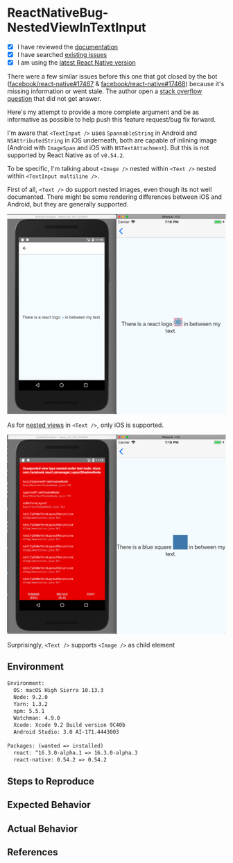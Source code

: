 # ReactNativeBug-NestedViewInTextInput

<!--
  We use GitHub Issues exclusively for tracking bugs in React Native.
  Questions? Visit http://facebook.github.io/react-native/help.html
  If this issue is about documentation or the website, please file it at:
  https://github.com/facebook/react-native-website/issues/new
-->

- [x] I have reviewed the [documentation](https://facebook.github.io/react-native)
- [x] I have searched [existing issues](https://github.com/facebook/react-native/issues)
- [x] I am using the [latest React Native version](https://github.com/facebook/react-native/releases)

<!-- Describe your issue in detail. -->
There were a few similar issues before this one that got closed by the bot ([facebook/react-native#17467](https://github.com/facebook/react-native/issues/17467) & [facebook/react-native#17468](https://github.com/facebook/react-native/issues/17468)) because it's missing information or went stale. The author open a [stack overflow question](https://stackoverflow.com/questions/48033885/how-to-insert-custom-emoji-small-pictures-into-textinput-of-react-native) that did not get answer.

Here's my attempt to provide a more complete argument and be as informative as possible to help push this feature request/bug fix forward.

I'm aware that `<TextInput />` uses `SpannableString` in Android and `NSAttributedString` in iOS underneath, both are capable of inlining image (Android with `ImageSpan` and iOS with `NSTextAttachment`). But this is not supported by React Native as of `v0.54.2`.

To be specific, I'm talking about `<Image />` nested within `<Text />` nested within `<TextInput multiline />`.

First of all, `<Text />` do support nested images, even though its not well documented. There might be some rendering differences between iOS and Android, but they are generally supported.

![Text + Image](./screenshots/text+image.png)

As for [nested views](https://facebook.github.io/react-native/docs/text.html#nested-views-ios-only) in `<Text />`, only iOS is supported.

![Text + View](./screenshots/text+view.png)

Surprisingly, `<Text />` supports `<Image />` as child element





## Environment
<!-- Required. Run `react-native info` in your terminal and paste its contents here. -->

```
Environment:
  OS: macOS High Sierra 10.13.3
  Node: 9.2.0
  Yarn: 1.3.2
  npm: 5.5.1
  Watchman: 4.9.0
  Xcode: Xcode 9.2 Build version 9C40b
  Android Studio: 3.0 AI-171.4443003

Packages: (wanted => installed)
  react: ^16.3.0-alpha.1 => 16.3.0-alpha.3
  react-native: 0.54.2 => 0.54.2
```

## Steps to Reproduce
<!-- 
  Required. Let us know how to reproduce the issue. Include a code sample, share a project, 
  or share an app that reproduces the issue using [Snack](https://snack.expo.io/).
-->

## Expected Behavior
<!-- Write what you thought would happen. -->

## Actual Behavior
<!-- Write what happened. Include screenshots if needed. If this is a regression, let us know. -->

## References
